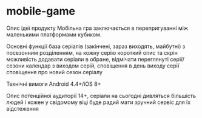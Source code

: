 # mobile-game

Опис ідеї продукту
Мобільна гра заключається в перепригуванні між маленькими платформами кубиком.

Основні функції
база серіалів (закінчені, зараз виходять, майбутні) з посезонним розділенням, на кожну серію короткий опис та скрін
можливість додавати серіали в обране, відмічати переглянуті серії/сезони
календар з виходом серій, сповіщення в день виходу серії
сповіщення про новий сезон серіалу

Технічні вимоги
Android 4.4+/iOS 8+

Опис потенційної аудиторії
14+, серіали на сьогодні дивляться більшість людей і кожен у свідомому віці буде радий мати зручний сервіс для їх відстеження
